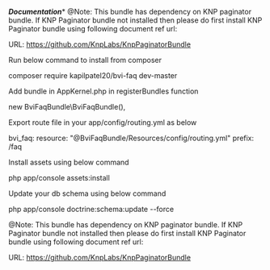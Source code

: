 *******Documentation********
@Note: This bundle has dependency on KNP paginator bundle. If KNP Paginator bundle not installed then please do first install KNP Paginator bundle using following document ref url:

URL: https://github.com/KnpLabs/KnpPaginatorBundle

Run below command to install from composer

composer require kapilpatel20/bvi-faq dev-master

Add bundle in AppKernel.php in registerBundles function

new BviFaqBundle\BviFaqBundle(),

Export route file in your app/config/routing.yml as below

bvi_faq:
    resource: "@BviFaqBundle/Resources/config/routing.yml"
    prefix:   /faq

Install assets using below command

php app/console assets:install

Update your db schema using below command

php app/console doctrine:schema:update --force

@Note: This bundle has dependency on KNP paginator bundle. If KNP Paginator bundle not installed then please do first install KNP Paginator bundle using following document ref url:

URL: https://github.com/KnpLabs/KnpPaginatorBundle  